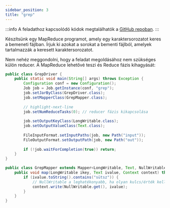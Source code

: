 ```yaml
---
sidebar_position: 3
title: "grep"
---
```


:::info
A feladathoz kapcsolódó kódok megtalálhatók a [GitHub repoban](https://github.com/Valentinusz/elte-ik-bsc/tree/main/5/bigdata/hadoop/grep).
:::

Készítsünk egy MapReduce programot, amely egy karaktersorozatot keres a bemeneti fájlban. Írjuk ki azokat a sorokat a
bementi fájlból, amelyek tartalmazzák a keresett karaktersorozatot.

Nem nehéz meggondolni, hogy a feladat megoldásához nem szükséges külön reducer. A MapReduce lehetővé teszi és Reduce
fázis kihagyását:

```java title='src/grep/GrepDriver.java'
public class GrepDriver {
    public static void main(String[] args) throws Exception {
        Configuration conf = new Configuration();
        Job job = Job.getInstance(conf, "grep");
        job.setJarByClass(GrepDriver.class);
        job.setMapperClass(GrepMapper.class);
        
        // highlight-next-line
        job.setNumReduceTasks(0); // reducer fázis kikapcsolása
        
        job.setOutputKeyClass(LongWritable.class);
        job.setOutputValueClass(Text.class);
        
        FileInputFormat.setInputPaths(job, new Path("input"));
        FileOutputFormat.setOutputPath(job, new Path("out"));
        
        if (!job.waitForCompletion(true)) return;
    }
}
```

```java title='src/grep/GrepMapper.java'
public class GrepMapper extends Mapper<LongWritable, Text, NullWritable, Text> {
    public void map(LongWritable ikey, Text ivalue, Context context) throws IOException, InterruptedException {
        if (ivalue.toString().contains("sütsz")) {
            // NullWritable a leghatékonyabb, ha olyan kulcs/érték kell, ami nem fontos
            context.write(NullWritable.get(), ivalue);
        }
    }
}
```
